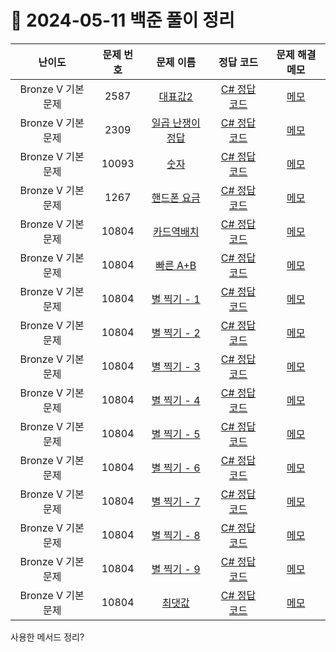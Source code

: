 # 📅 2024-05-11 백준 풀이 정리

| 난이도 | 문제 번호 | 문제 이름 | 정답 코드 | 문제 해결 메모 |
| :--: | :--: | :--: | :--: | :--: |
| Bronze V 기본 문제 | 2587 | [대표값2](https://www.acmicpc.net/problem/2587) | [C# 정답 코드](../bojSolutions/2025-05-11/2587.cs) | [메모]() |
| Bronze V 기본 문제 | 2309 | [일곱 난쟁이	정답](https://www.acmicpc.net/problem/2309) | [C# 정답 코드](../bojSolutions/2025-05-11/2309.cs) | [메모]() |
| Bronze V 기본 문제 | 10093 | [숫자](https://www.acmicpc.net/problem/10093) | [C# 정답 코드](../bojSolutions/2025-05-12/10093.cs) | [메모]() |
| Bronze V 기본 문제 | 1267 | [핸드폰 요금](https://www.acmicpc.net/problem/1267) | [C# 정답 코드](../bojSolutions/2025-05-12/1267.cs) | [메모]() |
| Bronze V 기본 문제 | 10804 | [카드역배치](https://www.acmicpc.net/problem/10804) | [C# 정답 코드](../bojSolutions/2025-05-12/10804.cs) | [메모]() |
| Bronze V 기본 문제 | 10804 | [빠른 A+B](https://www.acmicpc.net/problem/10804) | [C# 정답 코드](../bojSolutions/2025-05-12/10804.cs) | [메모]() |
| Bronze V 기본 문제 | 10804 | [별 찍기 - 1](https://www.acmicpc.net/problem/10804) | [C# 정답 코드](../bojSolutions/2025-05-12/10804.cs) | [메모]() |
| Bronze V 기본 문제 | 10804 | [별 찍기 - 2](https://www.acmicpc.net/problem/10804) | [C# 정답 코드](../bojSolutions/2025-05-12/10804.cs) | [메모]() |
| Bronze V 기본 문제 | 10804 | [별 찍기 - 3](https://www.acmicpc.net/problem/10804) | [C# 정답 코드](../bojSolutions/2025-05-12/10804.cs) | [메모]() |
| Bronze V 기본 문제 | 10804 | [별 찍기 - 4](https://www.acmicpc.net/problem/10804) | [C# 정답 코드](../bojSolutions/2025-05-12/10804.cs) | [메모]() |
| Bronze V 기본 문제 | 10804 | [별 찍기 - 5](https://www.acmicpc.net/problem/10804) | [C# 정답 코드](../bojSolutions/2025-05-12/10804.cs) | [메모]() |
| Bronze V 기본 문제 | 10804 | [별 찍기 - 6](https://www.acmicpc.net/problem/10804) | [C# 정답 코드](../bojSolutions/2025-05-12/10804.cs) | [메모]() |
| Bronze V 기본 문제 | 10804 | [별 찍기 - 7](https://www.acmicpc.net/problem/10804) | [C# 정답 코드](../bojSolutions/2025-05-12/10804.cs) | [메모]() |
| Bronze V 기본 문제 | 10804 | [별 찍기 - 8](https://www.acmicpc.net/problem/10804) | [C# 정답 코드](../bojSolutions/2025-05-12/10804.cs) | [메모]() |
| Bronze V 기본 문제 | 10804 | [별 찍기 - 9](https://www.acmicpc.net/problem/10804) | [C# 정답 코드](../bojSolutions/2025-05-12/10804.cs) | [메모]() |
| Bronze V 기본 문제 | 10804 | [최댓값](https://www.acmicpc.net/problem/10804) | [C# 정답 코드](../bojSolutions/2025-05-12/10804.cs) | [메모]() |

사용한 메서드 정리?
